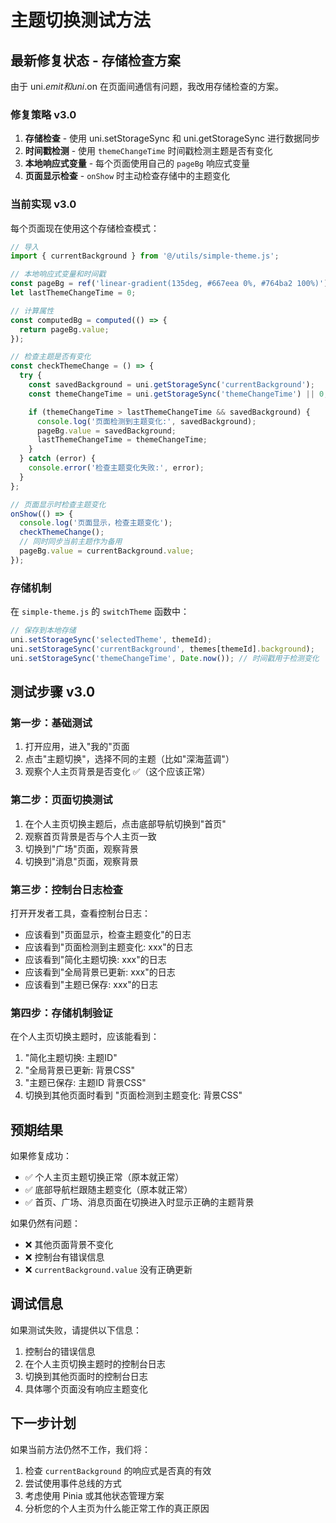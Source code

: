 # 主题切换测试方法

## 最新修复状态 - 存储检查方案

由于 uni.$emit 和 uni.$on 在页面间通信有问题，我改用存储检查的方案。

### 修复策略 v3.0

1. **存储检查** - 使用 uni.setStorageSync 和 uni.getStorageSync 进行数据同步
2. **时间戳检测** - 使用 `themeChangeTime` 时间戳检测主题是否有变化
3. **本地响应式变量** - 每个页面使用自己的 `pageBg` 响应式变量
4. **页面显示检查** - `onShow` 时主动检查存储中的主题变化

### 当前实现 v3.0

每个页面现在使用这个存储检查模式：

```javascript
// 导入
import { currentBackground } from '@/utils/simple-theme.js';

// 本地响应式变量和时间戳
const pageBg = ref('linear-gradient(135deg, #667eea 0%, #764ba2 100%)');
let lastThemeChangeTime = 0;

// 计算属性
const computedBg = computed(() => {
  return pageBg.value;
});

// 检查主题是否有变化
const checkThemeChange = () => {
  try {
    const savedBackground = uni.getStorageSync('currentBackground');
    const themeChangeTime = uni.getStorageSync('themeChangeTime') || 0;

    if (themeChangeTime > lastThemeChangeTime && savedBackground) {
      console.log('页面检测到主题变化:', savedBackground);
      pageBg.value = savedBackground;
      lastThemeChangeTime = themeChangeTime;
    }
  } catch (error) {
    console.error('检查主题变化失败:', error);
  }
};

// 页面显示时检查主题变化
onShow(() => {
  console.log('页面显示，检查主题变化');
  checkThemeChange();
  // 同时同步当前主题作为备用
  pageBg.value = currentBackground.value;
});
```

### 存储机制

在 `simple-theme.js` 的 `switchTheme` 函数中：

```javascript
// 保存到本地存储
uni.setStorageSync('selectedTheme', themeId);
uni.setStorageSync('currentBackground', themes[themeId].background);
uni.setStorageSync('themeChangeTime', Date.now()); // 时间戳用于检测变化
```

## 测试步骤 v3.0

### 第一步：基础测试
1. 打开应用，进入"我的"页面
2. 点击"主题切换"，选择不同的主题（比如"深海蓝调"）
3. 观察个人主页背景是否变化 ✅（这个应该正常）

### 第二步：页面切换测试
1. 在个人主页切换主题后，点击底部导航切换到"首页"
2. 观察首页背景是否与个人主页一致
3. 切换到"广场"页面，观察背景
4. 切换到"消息"页面，观察背景

### 第三步：控制台日志检查
打开开发者工具，查看控制台日志：
- 应该看到"页面显示，检查主题变化"的日志
- 应该看到"页面检测到主题变化: xxx"的日志
- 应该看到"简化主题切换: xxx"的日志
- 应该看到"全局背景已更新: xxx"的日志
- 应该看到"主题已保存: xxx"的日志

### 第四步：存储机制验证
在个人主页切换主题时，应该能看到：
1. "简化主题切换: 主题ID"
2. "全局背景已更新: 背景CSS"
3. "主题已保存: 主题ID 背景CSS"
4. 切换到其他页面时看到 "页面检测到主题变化: 背景CSS"

## 预期结果

如果修复成功：
- ✅ 个人主页主题切换正常（原本就正常）
- ✅ 底部导航栏跟随主题变化（原本就正常）
- ✅ 首页、广场、消息页面在切换进入时显示正确的主题背景

如果仍然有问题：
- ❌ 其他页面背景不变化
- ❌ 控制台有错误信息
- ❌ `currentBackground.value` 没有正确更新

## 调试信息

如果测试失败，请提供以下信息：
1. 控制台的错误信息
2. 在个人主页切换主题时的控制台日志
3. 切换到其他页面时的控制台日志
4. 具体哪个页面没有响应主题变化

## 下一步计划

如果当前方法仍然不工作，我们将：
1. 检查 `currentBackground` 的响应式是否真的有效
2. 尝试使用事件总线的方式
3. 考虑使用 Pinia 或其他状态管理方案
4. 分析您的个人主页为什么能正常工作的真正原因
